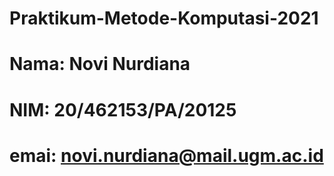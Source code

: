 # Praktikum-Metode-Komputasi-2021
# Nama: Novi Nurdiana
# NIM: 20/462153/PA/20125
# emai: novi.nurdiana@mail.ugm.ac.id
